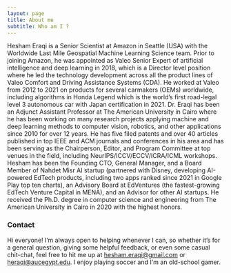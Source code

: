 ```yaml
---
layout: page
title: About me
subtitle: Who am I ?
---
```


Hesham Eraqi is a Senior Scientist at Amazon in Seattle (USA) with the Worldwide Last Mile Geospatial Machine Learning Science team. Prior to joining Amazon, he was appointed as Valeo Senior Expert of artificial intelligence and deep learning in 2018, which is a Director level position where he led the technology development across all the product lines of Valeo Comfort and Driving Assistance Systems (CDA). He worked at Valeo from 2012 to 2021 on products for several carmakers (OEMs) worldwide, including algorithms in Honda Legend which is the world’s first road-legal level 3 autonomous car with Japan certification in 2021. Dr. Eraqi has been an Adjunct Assistant Professor at The American University in Cairo where he has been working on many research projects applying machine and deep learning methods to computer vision, robotics, and other applications since 2010 for over 12 years. He has five filed patents and over 40 articles published in top IEEE and ACM journals and conferences in his area and has been serving as the Chairperson, Editor, and Program Committee at top venues in the field, including NeurIPS/ICCV/ECCV/ICRA/ICML workshops. Hesham has been the Founding CTO, General Manager, and a Board Member of Nahdet Misr AI startup (partnered with Disney, developing AI-powered EdTech products, including two apps ranked since 2021 in Google Play top ten charts), an Advisory Board at EdVentures (the fastest-growing EdTech Venture Capital in MENA), and an Advisor for other AI startups. He received the Ph.D. degree in computer science and engineering from The American University in Cairo in 2020 with the highest honors.

### Contact

Hi everyone! I’m always open to helping whenever I can, so whether it’s for a general question, giving some helpful feedback, or even some casual chit-chat, feel free to hit me up at hesham.eraqi@gmail.com or heraqi@aucegypt.edu.
I enjoy playing soccer and I'm an old-school gamer.
